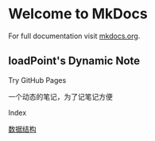 # Welcome to MkDocs

For full documentation visit [mkdocs.org](https://www.mkdocs.org).

## loadPoint's Dynamic Note
Try GitHub Pages

一个动态的笔记，为了记笔记方便

Index

[数据结构](./CS-150/DSA-70/index.md)
